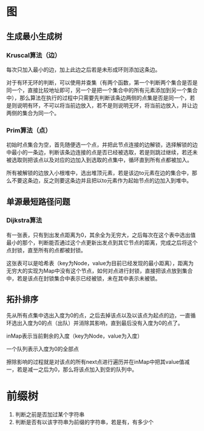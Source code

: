 # 图

## 生成最小生成树

### Kruscal算法（边）

每次只加入最小的边，加上此边之后若是未形成环则添加这条边。

对于有环无环的判断，可以使用并查集（有两个函数，第一个判断两个集合是否是同一个，直接比较地址即可，另一个是把一个集合中的所有元素添加到另一个集合中），那么算法在执行的过程中只需要先判断该条边两侧的点集是否是同一个，若是则说明有环，不可以将当前边放入，若不是则说明无环，将当前边放入，并让边两侧的集合为同一个。

### Prim算法（点）

初始时点集合为空，首先随便选一个点，并把此节点连接的边解锁，选择解锁的边中最小的一条边，判断该条边连接的点是否已经被选取，若是则跳过继续，若还未被选取则把该点以及对应的边加入到选取的点集中，循环直到所有点都被加入。

所有被解锁的边放入小根堆中，选出堆顶元素，若是该边to元素在边的集合中，那么不要这条边，反之则要这条边并且把以to元素作为起始节点的边加入到堆中。

## 单源最短路径问题

### Dijkstra算法

有一张表，只有到出发点距离为0，其余全为无穷大，之后每次在这个表中选出值最小的那个，判断能否通过这个点更新出发点到其它节点的距离，完成之后将这个点封锁，直至所有的点都被封锁。

这张表可以是哈希表（key为Node，value为目前已经发现的最小距离），距离为无穷大的实现为Map中没有这个节点，如何对点进行封锁，直接把该点放到集合中，若是该点在封锁集合中表示已经被锁，未在其中表示未被锁。

## 拓扑排序

先从所有点集中选出入度为0的点，之后去掉该点以及以该点为起点的边，一直循环选出入度为0的点（出队）并消除其影响，直到最后没有入度为0的点了。

inMap表示当前剩余的入度（key为Node，value为入度）

一个队列表示入度为0的全部点

擦除影响的过程就是对该点的所有next点进行遍历并在inMap中把其value值减一，若是减一之后为0，那么将该点加入到空的队列中。

# 前缀树

1. 判断之前是否加过某个字符串
2. 判断是否有以该字符串为前缀的字符串，若是有，有多少个